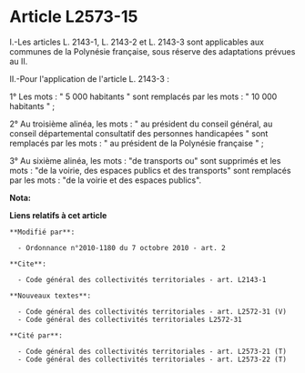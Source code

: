# Article L2573-15

I.-Les articles L. 2143-1, L. 2143-2 et L. 2143-3 sont applicables aux communes de la Polynésie française, sous réserve des
adaptations prévues au II. 

II.-Pour l'application de l'article L. 2143-3 : 

1° Les mots : " 5 000 habitants " sont remplacés par les mots : " 10 000 habitants " ; 

2° Au troisième alinéa, les mots : " au président du conseil général, au conseil départemental consultatif des personnes
handicapées " sont remplacés par les mots : " au président de la Polynésie française " ; 

3° Au sixième alinéa, les mots : "de transports ou" sont supprimés et les mots : "de la voirie, des espaces publics et des
transports" sont remplacés par les mots : "de la voirie et des espaces publics".

**Nota:**



**Liens relatifs à cet article**

	**Modifié par**:

	  - Ordonnance n°2010-1180 du 7 octobre 2010 - art. 2

	**Cite**:

	  - Code général des collectivités territoriales - art. L2143-1

	**Nouveaux textes**:

	  - Code général des collectivités territoriales - art. L2572-31 (V)
	  - Code général des collectivités territoriales L2572-31

	**Cité par**:

	  - Code général des collectivités territoriales - art. L2573-21 (T)
	  - Code général des collectivités territoriales - art. L2573-22 (T)
